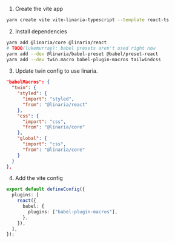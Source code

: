 1. Create the vite app

```sh
yarn create vite vite-linaria-typescript --template react-ts
```

2. Install dependencies

```sh
yarn add @linaria/core @linaria/react
# TODO(lukemurray): babel presets aren't used right now
yarn add --dev @linaria/babel-preset @babel/preset-react
yarn add --dev twin.macro babel-plugin-macros tailwindcss
```

3. Update twin config to use linaria.

```json
"babelMacros": {
  "twin": {
    "styled": {
      "import": "styled",
      "from": "@linaria/react"
    },
    "css": {
      "import": "css",
      "from": "@linaria/core"
    },
    "global": {
      "import": "css",
      "from": "@linaria/core"
    }
  }
},
```

4.  Add the vite config

```ts
export default defineConfig({
  plugins: [
    react({
      babel: {
        plugins: ["babel-plugin-macros"],
      },
    }),
  ],
});
```
